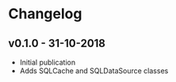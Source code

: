 # Changelog

## v0.1.0 - 31-10-2018

- Initial publication
- Adds SQLCache and SQLDataSource classes
